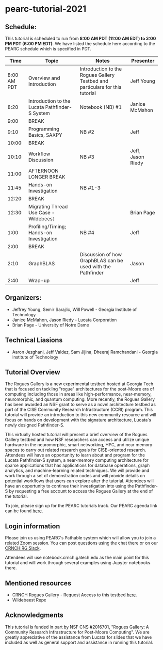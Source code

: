 # pearc-tutorial-2021

<!--## https://github.com/crnch-rg/pearc-tutorial-2021/-->

## Schedule:

This tutorial is scheduled to run from **8:00 AM PDT (11:00 AM EDT) to 3:00 PM PDT (6:00 PM EDT)**. We have listed the schedule here according to the PEARC schedule which is specified in PDT.

| Time | Topic | Notes | Presenter | 
| ------------- | -------------| -------------|-------------|
| 8:00 AM PDT  | Overview and Introduction | Introduction to the Rogues Gallery Testbed and particulars for this tutorial | Jeff Young |
| 8:20 | Introduction to the Lucata Pathfinder-S System | Notebook (NB) #1 | Janice McMahon |  
| 9:00  | BREAK | | |  
| 9:10 | Programming Basics, SAXPY | NB #2  | Jeff |  
| 10:00  | BREAK | | |  
| 10:10 | Workflow Discussion |  NB #3  | Jeff, Jason Riedy |  
| 11:00 | AFTERNOON LONGER BREAK   |   |  |  
| 11:45 | Hands-on Investigation  | NB #1-3 |  |  
| 12:20 | BREAK |  |  |  
| 12:30 | Migrating Thread Use Case - Wildebeest |   | Brian Page |  
| 1:00 | Profiling/Timing; Hands-on Investigation  | NB #4  | Jeff |  
| 2:00 | BREAK  |   |  |  
| 2:10 | GraphBLAS  | Discussion of how GraphBLAS can be used with the Pathfinder  | Jason |  
| 2:40 | Wrap-up   |   | Jeff  |  

## Organizers:

* Jeffrey Young, Semir Sarajlic, Will Powell - Georgia Institute of Technology
* Janice McMahon, Jason Riedy - Lucata Corporation
* Brian Page - University of Notre Dame

## Technical Liasions
* Aaron Jezghani, Jeff Valdez, Sam Jijina, Dheeraj Ramchandani - Georgia Institute of Technology

## Tutorial Overview
The Rogues Gallery is a new experimental testbed hosted at Georgia Tech that is focused on tackling "rogue" architectures for the post-Moore era of computing including those in areas like high-performance, near-memory, neuromorphic, and quantum computing. More recently, the Rogues Gallery has been awarded an NSF grant to serve as a novel architecture testbed as part of the CISE Community Research Infrastructure (CCRI) program. This tutorial will provide an introduction to this new community resource and will focus on hands on development with the signature architecture, Lucata's newly designed Pathfinder-S.

This virtually hosted tutorial will present a brief overview of the Rogues Gallery testbed and how NSF researchers can access and utilize unique hardware in the neuromorphic, smart networking, HPC, and near memory spaces to carry out related research goals for CISE-oriented research. Attendees will have an opportunity to learn about and program for the Lucata Pathfinder-S system, a near-memory computing architecture for sparse applications that has applications for database operations, graph analytics, and machine-learning related techniques. We will provide and work through a set of demonstration codes and will provide details on potential workflows that users can explore after the tutorial. Attendees will have an opportunity to continue their investigation into using the Pathfinder-S by requesting a free account to access the Rogues Gallery at the end of the tutorial.

To join, please sign up for the PEARC tutorials track. Our PEARC agenda link can be found [here](https://sched.co/kLmR).

 
## Login information
Please join us using PEARC's Pathable system which will allow you to join a related Zoom session. You can post questions using the chat there or on our [CRNCH RG Slack](https://join.slack.com/t/gt-crnch-rg/shared_invite/zt-thaxo3ds-zyb26ZW~IjACwgE_dN7MBA).

Attendees will use notebook.crnch.gatech.edu as the main point for this tutorial and will work through several examples using Jupyter notebooks there.

## Mentioned resources
* CRNCH Rogues Gallery - Request Access to this testbed [here](http://crnch.gatech.edu/request-rogues-access).
* Wildebeest Repo

## Acknowledgments
This tutorial is funded in part by NSF CNS #2016701, "Rogues Gallery: A Community Research Infrastructure for Post-Moore Computing". We are greatly appreciative of the assistance from Lucata for slides that we have included as well as general support and assistance in running this tutorial.
